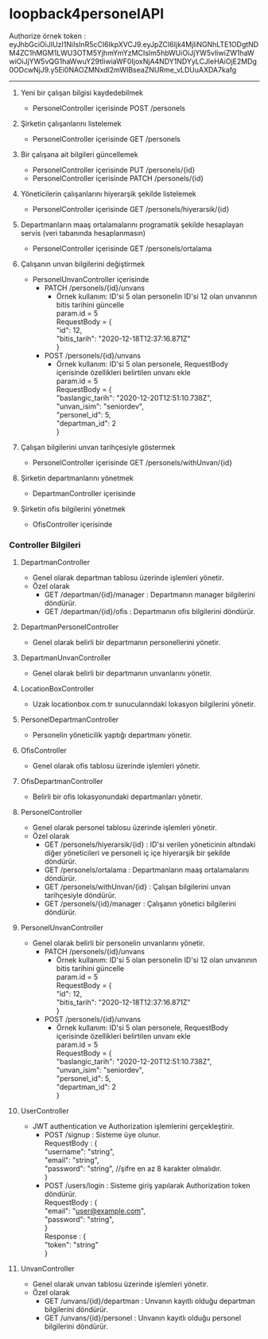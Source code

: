 # loopback4personelAPI

Authorize örnek token : eyJhbGciOiJIUzI1NiIsInR5cCI6IkpXVCJ9.eyJpZCI6Ijk4MjliNGNhLTE1ODgtNDM4ZC1hMGM1LWU3OTM5YjhmYmYzMCIsIm5hbWUiOiJjYW5vIiwiZW1haWwiOiJjYW5vQG1haWwuY29tIiwiaWF0IjoxNjA4NDY1NDYyLCJleHAiOjE2MDg0ODcwNjJ9.y5Ei0NAOZMNxdI2mWIBseaZNURme_vLDUuAXDA7kafg

-------------------------------------------------------------------------------------------------

1. Yeni bir çalışan bilgisi kaydedebilmek  
	- PersonelController içerisinde POST /personels  
  
2. Şirketin çalışanlarını listelemek  
	- PersonelController içerisinde GET /personels
  
3. Bir çalışana ait bilgileri güncellemek  
	- PersonelController içerisinde PUT /personels/{id}  
	- PersonelController içerisinde PATCH /personels/{id}  
  
4. Yöneticilerin çalışanlarını hiyerarşik şekilde listelemek  
	- PersonelController içerisinde GET /personels/hiyerarsik/{id}  
  
5. Departmanların maaş ortalamalarını programatik şekilde hesaplayan servis (veri tabanında hesaplanmasın)  
	- PersonelController içerisinde GET /personels/ortalama  
  
6. Çalışanın unvan bilgilerini değiştirmek  
	- PersonelUnvanController içerisinde  
		* PATCH /personels/{id}/unvans  
			+ Örnek kullanım: ID'si 5 olan personelin ID'si 12 olan unvanının bitis tarihini güncelle  
				param.id = 5  
				RequestBody = {  
  								"id": 12,  
 								"bitis_tarih": "2020-12-18T12:37:16.871Z"  
				    	  		}  
		* POST /personels/{id}/unvans  
			+ Örnek kullanım: ID'si 5 olan personele, RequestBody içerisinde özellikleri belirtilen unvanı ekle  
				param.id = 5  
				RequestBody = {  
  						"baslangic_tarih": "2020-12-20T12:51:10.738Z",  
  						"unvan_isim": "seniordev",  
  						"personel_id": 5,  
 					        "departman_id": 2  
					      }  

7. Çalışan bilgilerini unvan tarihçesiyle göstermek  
	- PersonelController içerisinde GET /personels/withUnvan/{id}  
  
8. Şirketin departmanlarını yönetmek  
	- DepartmanController içerisinde  
  
9. Şirketin ofis bilgilerini yönetmek  
	- OfisController içerisinde  
  
### Controller Bilgileri
  
1. DepartmanController  
	- Genel olarak departman tablosu üzerinde işlemleri yönetir.  
	- Özel olarak  
		* GET /departman/{id}/manager : Departmanın manager bilgilerini döndürür.
		* GET /departman/{id}/ofis : Departmanın ofis bilgilerini döndürür.  
  
2. DepartmanPersonelController  
	- Genel olarak belirli bir departmanın personellerini yönetir.  
  
3. DepartmanUnvanController  
	- Genel olarak belirli bir departmanın unvanlarını yönetir.  
  
4. LocationBoxController  
	- Uzak locationbox.com.tr sunucularındaki lokasyon bilgilerini yönetir.  
  
5. PersonelDepartmanController  
	- Personelin yöneticilik yaptığı departmanı yönetir.  
  
6. OfisController  
	- Genel olarak ofis tablosu üzerinde işlemleri yönetir.  
  
7. OfisDepartmanController  
	- Belirli bir ofis lokasyonundaki departmanları yönetir.  
  
8. PersonelController  
	- Genel olarak personel tablosu üzerinde işlemleri yönetir.  
	- Özel olarak  
		* GET /personels/hiyerarsik/{id} : ID'si verilen yöneticinin altındaki diğer yöneticileri ve personeli iç içe hiyerarşik bir şekilde döndürür.  
		* GET /personels/ortalama : Departmanların maaş ortalamalarını döndürür.  
		* GET /personels/withUnvan/{id} : Çalışan bilgilerini unvan tarihçesiyle döndürür.  
		* GET /personels/{id}/manager : Çalışanın yönetici bilgilerini döndürür.  
  
9. PersonelUnvanController  
	- Genel olarak belirli bir personelin unvanlarını yönetir.  
		* PATCH /personels/{id}/unvans  
			+ Örnek kullanım: ID'si 5 olan personelin ID'si 12 olan unvanının bitis tarihini güncelle  
				param.id = 5  
				RequestBody = {  
  						"id": 12,  
 						"bitis_tarih": "2020-12-18T12:37:16.871Z"  
				    	  }  
		* POST /personels/{id}/unvans  
			+ Örnek kullanım: ID'si 5 olan personele, RequestBody içerisinde özellikleri belirtilen unvanı ekle  
				param.id = 5  
				RequestBody = {  
  						"baslangic_tarih": "2020-12-20T12:51:10.738Z",  
  						"unvan_isim": "seniordev",  
  						"personel_id": 5,  
 					        "departman_id": 2  
					      }  
  
10. UserController  
	- JWT authentication ve Authorization işlemlerini gerçekleştirir.  
		* POST /signup : Sisteme üye olunur.  
			RequestBody : {  
  					"username": "string",  
  					"email": "string",  
  					"password": "string", //şifre en az 8 karakter olmalıdır.  
  				      }  
		* POST /users/login : Sisteme giriş yapılarak Authorization token döndürür.  
			RequestBody : {  
  					"email": "user@example.com",  
  					"password": "string",  
  				      }  
			Response : {  
  				      "token": "string"  
				   }  
  
11. UnvanController  
	- Genel olarak unvan tablosu üzerinde işlemleri yönetir.  
	- Özel olarak  
		* GET /unvans/{id}/departman : Unvanın kayıtlı olduğu departman bilgilerini döndürür.  
		* GET /unvans/{id}/personel : Unvanın kayıtlı olduğu personel bilgilerini döndürür.  
		
